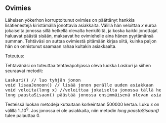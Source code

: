 ## Ovimies ##

Läheisen yökerhon korruptoitunut ovimies on päättänyt hankkia lisätienestejä kiristämällä jonottavia asiakkaita. Välillä hän veloittaa <em>x</em> euroa jokaiselta jonossa sillä hetkellä olevalta henkilöltä,
ja koska kaikki jonottajat haluavat päästä sisään, maksavat he ovimiehelle aina hänen pyytämänsä summan. Tehtäväsi on auttaa ovimiestä pitämään kirjaa siitä, kuinka paljon hän on onnistunut saamaan
rahaa kultakin asiakkaalta.

Toteutus:

Tehtävänäsi on toteuttaa tehtäväpohjassa oleva luokka <em>Laskuri</em> ja siihen seuraavat metodit:

<pre>Laskuri() // luo tyhjän jonon
void lisaaJonoon() // lisää jonon perälle uuden asiakkaan
void veloita(long x) //veloittaa jokaiselta jonossa tällä hetkellä olevalta jonottajalta x euroa<
long paastaSisaan() päästää jonossa ensimmäisenä olevan asiakkaan sisään ja palauttaa tiedon siitä, kuinka monta euroa kyseinen asiakas on joutunut maksamaan ovimiehelle jonossa pysyäkseen</pre>

Testeissä luokan metodeja kutsutaan korkeintaan 500000 kertaa. Luku <em>x</em> on välillä 1..10<sup>9</sup>. Jos jonossa ei ole asiakkaita, niin metodin <em>long paastaSisaan()</em> tulee palauttaa 0.
